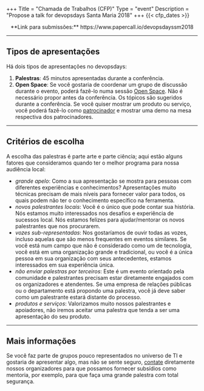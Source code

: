 +++
Title = "Chamada de Trabalhos (CFP)"
Type = "event"
Description = "Propose a talk for devopsdays Santa Maria 2018"
+++
  {{< cfp_dates >}}

<center>**Link para submissões:** https://www.papercall.io/devopsdayssm2018</center>

<hr>

## Tipos de apresentações

Há dois tipos de apresentações no devopsdays:

1. **Palestras**: 45 minutos apresentadas durante a conferência.
2. **Open Space**: Se você gostaria de coordenar um grupo de discussão durante o evento, poderá fazê-lo numa sessão [Open Space](/pages/open-space-format). Não é necessário propor antes da conferência. Os tópicos são sugeridos durante a conferência. Se você quiser mostrar um produto ou serviço, você poderá fazê-lo como [patrocinador](../sponsor) e mostrar uma demo na mesa respectiva dos patrocinadores.

<hr>

## Critérios de escolha

A escolha das palestras é parte arte e parte ciência; aqui estão alguns fatores que consideramos quando ter o melhor programa para nossa audiência local:

- _grande apelo_: Como a sua apresentação se mostra para pessoas com diferentes experiências e conhecimentos? Apresentações muito técnicas precisam de mais níveis para fornecer valor para todos, os quais podem não ter o conhecimento específico na ferramenta.
- _novos palestrantes locais_: Você é o único que pode contar sua história. Nós estamos muito interessados nos desafios e experiência de sucessos local. Nós estamos felizes para ajudar/mentorar os novos palestrantes que nos procurarem.
- _vozes sub-representadas_: Nos gostaríamos de ouvir todas as vozes, incluso aquelas que são menos frequentes em eventos similares. Se você está num campo que não é considerado como um de tecnologia, você está em uma organização grande e tradicional, ou você é a única pessoa em sua organização com seus antecedentes, estamos interessados em sua experiência única.
- _não enviar palestras por terceiros_: Este é um evento orientado pela comunidade e palestrantes precisam estar diretamente engajados com os organizadores e atendentes. Se uma empresa de relações públicas ou o departamento está propondo uma palestra, você já deve saber como um palestrante estará distante do processo.
- _produtos e serviços_: Valorizamos muito nossos palestrantes e apoiadores, não iremos aceitar uma palestra que tenda a ser uma apresentação do seu produto.

<hr>

## Mais informações

Se você faz parte de grupos pouco representados no universo de TI e gostaria de apresentar algo, mas não se sente seguro, [contate](/events/2018-santa-maria/contact) diretamente nossos organizadores para que possamos fornecer subsídios como mentoria, por exemplo, para que faça uma grande palestra com total segurança.
